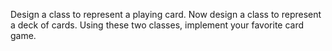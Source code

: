 Design a class to represent a playing card. Now design a class to
represent a deck of cards. Using these two classes, implement your
favorite card game. 
